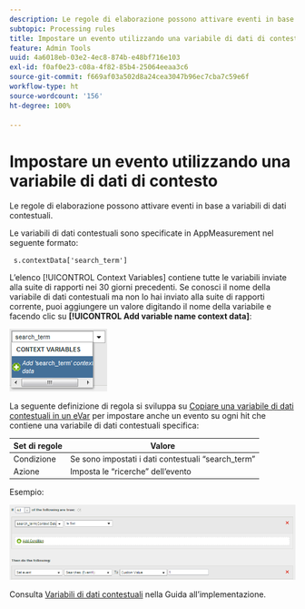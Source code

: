 ```yaml
---
description: Le regole di elaborazione possono attivare eventi in base a variabili di dati contestuali.
subtopic: Processing rules
title: Impostare un evento utilizzando una variabile di dati di contesto
feature: Admin Tools
uuid: 4a6018eb-03e2-4ec8-874b-e48bf716e103
exl-id: f0af0e23-c08a-4f82-85b4-25064eeaa3c6
source-git-commit: f669af03a502d8a24cea3047b96ec7cba7c59e6f
workflow-type: ht
source-wordcount: '156'
ht-degree: 100%

---
```


# Impostare un evento utilizzando una variabile di dati di contesto

Le regole di elaborazione possono attivare eventi in base a variabili di dati contestuali.

Le variabili di dati contestuali sono specificate in AppMeasurement nel seguente formato:

```
 s.contextData['search_term']
```

L’elenco [!UICONTROL Context Variables] contiene tutte le variabili inviate alla suite di rapporti nei 30 giorni precedenti. Se conosci il nome della variabile di dati contestuali ma non lo hai inviato alla suite di rapporti corrente, puoi aggiungere un valore digitando il nome della variabile e facendo clic su **[!UICONTROL Add variable name context data]**:

![](assets/add-context-variable.png)

La seguente definizione di regola si sviluppa su [Copiare una variabile di dati contestuali in un eVar](/help/admin/admin/c-processing-rules/processing-rules-examples/processing-rules-copy-context-data.md) per impostare anche un evento su ogni hit che contiene una variabile di dati contestuali specifica:

| Set di regole | Valore |
|---|---|
| Condizione | Se sono impostati i dati contestuali “search_term” |
| Azione | Imposta le “ricerche” dell’evento |

Esempio:

![](assets/processing_rule_set_event.png)

Consulta [Variabili di dati contestuali](https://experienceleague.adobe.com/docs/analytics/implementation/vars/page-vars/contextdata.html?lang=it) nella Guida all’implementazione.
